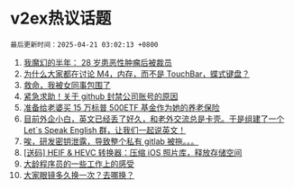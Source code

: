# v2ex热议话题

`最后更新时间：2025-04-21 03:02:13 +0800`

1. [我魔幻的半年： 28 岁患恶性肿瘤后被裁员](https://www.v2ex.com/t/1126754)
1. [为什么大家都在讨论 M4，内存，而不是 TouchBar，蝶式键盘？](https://www.v2ex.com/t/1126745)
1. [救命，我被女同事包围了](https://www.v2ex.com/t/1126771)
1. [紧急求助！关于 github 封禁公司账号的原因](https://www.v2ex.com/t/1126798)
1. [准备给老婆买 15 万标普 500ETF 基金作为她的养老保险](https://www.v2ex.com/t/1126844)
1. [目前外企小白，英文已经丢了好久，和老外交流总是卡壳。于是组建了一个 Let`s Speak English 群，让我们一起说英文！](https://www.v2ex.com/t/1126765)
1. [唉，研发密钥泄露，导致整个私有 gitlab 被拖。。。](https://www.v2ex.com/t/1126773)
1. [[送码] HEIF & HEVC 转换器：压缩 iOS 照片库，释放存储空间](https://www.v2ex.com/t/1126783)
1. [大龄程序员的一些工作上的感受](https://www.v2ex.com/t/1126789)
1. [大家眼镜多久换一次？去哪换？](https://www.v2ex.com/t/1126743)

